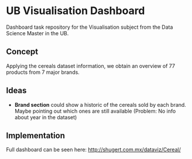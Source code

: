 # UB Visualisation Dashboard
Dashboard task repository for the Visualisation subject from the Data Science Master in the UB.

## Concept
Applying the cereals dataset information, we obtain an overview of 77 products from 7 major brands. 

## Ideas
- **Brand section** could show a historic of the cereals sold by each brand. Maybe pointing out which ones are still available (Problem: No info about year in the dataset)

## Implementation
Full dashboard can be seen here: http://shugert.com.mx/dataviz/Cereal/

